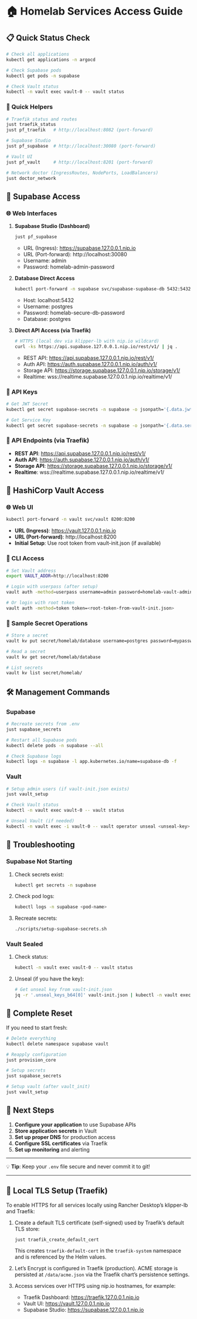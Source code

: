 # 🏠 Homelab Services Access Guide

## 📋 Quick Status Check

```bash
# Check all applications
kubectl get applications -n argocd

# Check Supabase pods
kubectl get pods -n supabase

# Check Vault status
kubectl -n vault exec vault-0 -- vault status
```

### 🧪 Quick Helpers

```bash
# Traefik status and routes
just traefik_status
just pf_traefik   # http://localhost:8082 (port-forward)

# Supabase Studio
just pf_supabase  # http://localhost:30080 (port-forward)

# Vault UI
just pf_vault     # http://localhost:8201 (port-forward)

# Network doctor (IngressRoutes, NodePorts, LoadBalancers)
just doctor_network
```

## 🔋 Supabase Access

### 🌐 Web Interfaces

1. **Supabase Studio (Dashboard)**
   ```bash
   just pf_supabase
   ```
   - URL (Ingress): https://supabase.127.0.0.1.nip.io
   - URL (Port-forward): http://localhost:30080
   - Username: admin
   - Password: homelab-admin-password

2. **Database Direct Access**
   ```bash
   kubectl port-forward -n supabase svc/supabase-supabase-db 5432:5432
   ```
   - Host: localhost:5432
   - Username: postgres
   - Password: homelab-secure-db-password
   - Database: postgres

3. **Direct API Access (via Traefik)**
   ```bash
   # HTTPS (local dev via klipper-lb with nip.io wildcard)
   curl -ks https://api.supabase.127.0.0.1.nip.io/rest/v1/ | jq .
   ```
   - REST API: https://api.supabase.127.0.0.1.nip.io/rest/v1/
   - Auth API: https://auth.supabase.127.0.0.1.nip.io/auth/v1/
   - Storage API: https://storage.supabase.127.0.0.1.nip.io/storage/v1/
   - Realtime: wss://realtime.supabase.127.0.0.1.nip.io/realtime/v1/

### 🔑 API Keys

```bash
# Get JWT Secret
kubectl get secret supabase-secrets -n supabase -o jsonpath='{.data.jwt-secret}' | base64 -d

# Get Service Key
kubectl get secret supabase-secrets -n supabase -o jsonpath='{.data.service-key}' | base64 -d
```

### 📡 API Endpoints (via Traefik)

- **REST API**: https://api.supabase.127.0.0.1.nip.io/rest/v1/
- **Auth API**: https://auth.supabase.127.0.0.1.nip.io/auth/v1/
- **Storage API**: https://storage.supabase.127.0.0.1.nip.io/storage/v1/
- **Realtime**: wss://realtime.supabase.127.0.0.1.nip.io/realtime/v1/

## 🔐 HashiCorp Vault Access

### 🌐 Web UI

```bash
kubectl port-forward -n vault svc/vault 8200:8200
```

- **URL (Ingress)**: https://vault.127.0.0.1.nip.io
- **URL (Port-forward)**: http://localhost:8200
- **Initial Setup**: Use root token from vault-init.json (if available)

### 🔑 CLI Access

```bash
# Set Vault address
export VAULT_ADDR=http://localhost:8200

# Login with userpass (after setup)
vault auth -method=userpass username=admin password=homelab-vault-admin

# Or login with root token
vault auth -method=token token=<root-token-from-vault-init.json>
```

### 📁 Sample Secret Operations

```bash
# Store a secret
vault kv put secret/homelab/database username=postgres password=mypassword

# Read a secret
vault kv get secret/homelab/database

# List secrets
vault kv list secret/homelab/
```

## 🛠️ Management Commands

### Supabase

```bash
# Recreate secrets from .env
just supabase_secrets

# Restart all Supabase pods
kubectl delete pods -n supabase --all

# Check Supabase logs
kubectl logs -n supabase -l app.kubernetes.io/name=supabase-db -f
```

### Vault

```bash
# Setup admin users (if vault-init.json exists)
just vault_setup

# Check Vault status
kubectl -n vault exec vault-0 -- vault status

# Unseal Vault (if needed)
kubectl -n vault exec -i vault-0 -- vault operator unseal <unseal-key>
```

## 🚨 Troubleshooting

### Supabase Not Starting

1. Check secrets exist:
   ```bash
   kubectl get secrets -n supabase
   ```

2. Check pod logs:
   ```bash
   kubectl logs -n supabase <pod-name>
   ```

3. Recreate secrets:
   ```bash
   ./scripts/setup-supabase-secrets.sh
   ```

### Vault Sealed

1. Check status:
   ```bash
   kubectl -n vault exec vault-0 -- vault status
   ```

2. Unseal (if you have the key):
   ```bash
   # Get unseal key from vault-init.json
   jq -r '.unseal_keys_b64[0]' vault-init.json | kubectl -n vault exec -i vault-0 -- vault operator unseal -
   ```

## 🔄 Complete Reset

If you need to start fresh:

```bash
# Delete everything
kubectl delete namespace supabase vault

# Reapply configuration
just provision_core

# Setup secrets
just supabase_secrets

# Setup vault (after vault_init)
just vault_setup
```

## 📱 Next Steps

1. **Configure your application** to use Supabase APIs
2. **Store application secrets** in Vault
3. **Set up proper DNS** for production access
4. **Configure SSL certificates** via Traefik
5. **Set up monitoring** and alerting

---

💡 **Tip**: Keep your `.env` file secure and never commit it to git!

---

## 🔐 Local TLS Setup (Traefik)

To enable HTTPS for all services locally using Rancher Desktop’s klipper-lb and Traefik:

1. Create a default TLS certificate (self-signed) used by Traefik’s default TLS store:
   ```bash
   just traefik_create_default_cert
   ```
   This creates `traefik-default-cert` in the `traefik-system` namespace and is referenced by the Helm values.

2. Let’s Encrypt is configured in Traefik (production). ACME storage is persisted at `/data/acme.json` via the Traefik chart’s persistence settings.

3. Access services over HTTPS using nip.io hostnames, for example:
   - Traefik Dashboard: https://traefik.127.0.0.1.nip.io
   - Vault UI: https://vault.127.0.0.1.nip.io
   - Supabase Studio: https://supabase.127.0.0.1.nip.io
